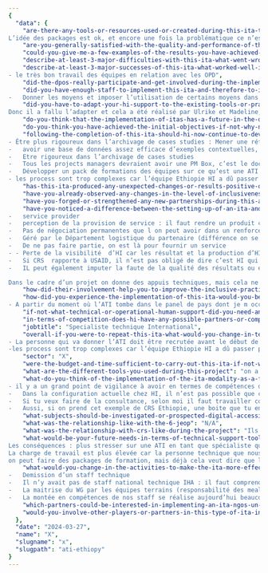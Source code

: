 ```yaml
---
{
  "data": {
    "are-there-any-tools-or-resources-used-or-created-during-this-ita-that-could-be-useful-to-hi-staff-in-other-contexts-if-so-please-describe-them-and-indicate": "La problématique pour reproduire un training, comme je l ai dit c’est la nécessité de contextualiser. Sur une sensibilisation de base ok, mais sur une montée en compétences comme les ToT il nécessaire d’analyser la demande, les personnes à qui l’on va proposer la formation. 
L’idée des packages est ok, et encore une fois la problématique ce n’est pas le prix du package c’est la qualité et compétences de celui qui va donner le packages. Il faut avoir une personne surplace qui puisse réaliser la formation, si tu dois déplacer quelqu’un ce sera beaucoup plus cher. Il faut définir ce que l on peut vendre et ce que l on ne pas vendre. Par exemple le package lui-même IASC guidelines, il est gratuit, il est en ligne et il disponible. donc ce que tu ne peux vendre ce n’est que ton adaptation et ta présence, ton expérience qui fait que tu peux répondre à des questions qu’une personne ne pourrait pas si elle n’a pas d’expérience. Donc il faut réfléchir à ce que l’on peut vendre réellement à travers ces choses là.",
    "are-you-generally-satisfied-with-the-quality-and-performance-of-this-ita-do-you-have-any-other-comments": "Je pense que pour l’équipe, leur expérience globale, n’est pas une mauvaise expérience, je pense qu’ils avaient quand même les moyens de mettre beaucoup de choses qui pour certaines ont bien fonctionné. Ils ont quand même eu l’impression d’avoir atteint des résultats.",
    "could-you-give-me-a-few-examples-of-the-results-you-have-achieved-so-far-with-indicators-if-possible-ask-for-more-detailed-reports-or-documents": "N/A",
    "describe-at-least-3-major-difficulties-with-this-ita-what-went-wrong-if-possible-explain-why": "- Trop de livrables dans cette ATI : une étude B&F, une étude d’accessibilité, … des formations dans différents domaines incluant les ressources humaines, la logistique, la finance et un coaching qui devait être déployé sur le terrain, recrutement de personnes pour faire ce coaching. Du coup tout ce travail, c’était 9 mois… un consultant 9 mois c’est impossible.",
    "describe-at-least-3-major-successes-of-this-ita-what-worked-well-if-possible-explain-the-contributing-factors": "- l’utilisation du IASC très positif car ancré dans l’architecture humanitaire du coup cela a fait sens d’utiliser ce travail 
- le très bon travail des équipes en relation avec les OPD",
    "did-the-dpos-really-participate-and-get-involved-during-the-implementation-of-this-ita": "",
    "did-you-have-enough-staff-to-implement-this-ita-and-therefore-to-implement-an-approach-to-improving-inclusion-among-your-partners": "-	HI doit investir dans les unités techniques régionales, ces unités sont vides pour la plupart… le développement pourrait faire que le recrutement serait sur les localités plus facile, on aurait quelqu’un qui ferait les trainings avec la personne recrutée comme Peter. Le permanent technique va donner les ficelles, va l’emmener sur le terrain au lieu de devoir comme nous le former pendant 5 jours puis partir et faire des réunions en permanences. 
-	Donner les moyens et imposer l’utilisation de certains moyens dans le recrutement d’équipes techniques permanentes dans les besoins identifiés. Avoir des équipes techniques déployées sur le terrain. Cela veut un investissement permanent dans certains staffs techniques et ça c’est une des voies pour HI, des unités techniques avec un minimum de staffs. A partir du moment où tu as une unité technique régulière, tu vas créer de la compétence en permanence et dans ton équipe…",
    "did-you-have-to-adapt-your-hi-support-to-the-existing-tools-or-practices-of-your-partners-if-so-how": "Il fallut revoir tous les documents régulièrement, avec le nombre de livrables... en tant que spécialiste tu revois l’outil à chaque fois qu’il y a un livrable, ici c’était toutes les 3 semaines.
Donc il a fallu l’adapter et cela a été réalisé par Ulrike et Madeline, lors de leur première visite puis on a continuer à les revoir, les améliorer et les adapter pour les trainings suivants. Notamment avec Sophie on a un peu changé le training. On doit adapter le training même si c’est un très bon standard car les contextes sont beaucoup trop variés. Tu n expliques pas l’inclusion des personnes handicapées quand c’est des inondations de la même manière que lorsque ce sont des combats. C’est à dire que les personnes que tu as en face de toi, pour qu’elles puissent faire le lien avec ce qu’elles vivent le jour le jour... ce n’est pas seulement le secteur dans lequel elles travaillent mais c’est aussi le contexte dans lequel elles travaillent. et ça c’est important d’adapter. Dans les camps dans une crise qui dure depuis plusieurs années tu peux imaginer un projet plus dans le long termes avec des infrastructures.. mais quand ce sont des mouvements de populations par exemple dû à la présence de groupes rebelles, tu n’as pas le temps de développer sur des infrastructures. Donc tu vas moins pousser sur des infrastructures accessibles plus sur le côté mobile comment tu créé un système qui permet d’être au plus proche de cette population et qui va suivre ces populations quand celles-ci devront bouger. Et ici on Ethiopie c’est une crise assez complexe car il y a des problématique de sécurité, des combats, des groupes rebelles, des problématiques liées à la sécheresse.. et donc de nourriture et des problématiques aussi liées aux inondations. Donc on a différents types de problématiques qui se superposent et donc il faut pouvoir donner un training qui donne des exemples, des exercices  qui sont liés avec le travail du public que tu formes. C’est surtout au niveau participatif, tu ne peux pas donner juste de la théorie sans que les gens puissent faire un petit peu de pratique. Il faut toujours contextualiser avec le pays, pour comprendre les éléments du pays. Le travail du spécialiste c’est de pouvoir trouver des exemples de choses qui existent dans d’autres pays avec des contextes similaires pour rencontrer des possibles. Faire des exercices basés sur le contexte de pays. Il y a jamais deux fois le même contexte...",
    "do-you-think-that-the-implementation-of-itas-has-a-future-in-the-development-of-certain-projects-in-your-countries": "Oui mais si l’on pense et on investie dans une réflexion autour de la qualité de nos livrables. -	Demission d’un staff technique",
    "do-you-think-you-have-achieved-the-initial-objectives-if-not-why-not": "- je pense que l on pouvait faire mieux, mais on est limité par les compétences de l’équipe sur place. L’utilisation du WG en Ethiopie, pour avoir revue des etudes là_dessus, le WG n’est pas maitrisé par l’équipe. Du coup s’ils ne maitrisent pas et qu’ils forment des partenaires sur son utilisation, on peut s’inquiéter un peu sur le transfert de compétences. On a essayé de ramener les équipes sur cela, mais on est pas sur place. Pour tous ces aspects, on a un défaut on ne valide pas les compétences de nos staffs à l’avance.",
    "following-the-completion-of-this-ita-should-hi-now-continue-to-develop-this-modality-in-ethiopia-if-so-in-which-areas-sectors-organisations-should-we-invest-our-time-and-resources-who-should-we-work-with-what-shouldnt-we-do": "- Dans la communication, la seule chose qui nous permettrait de nous mettre en avant lors de la réalisation des ATI, et de faire remonter nos performances à travers une bonne communication.
- Être plus rigoureux dans l’archivage de cases studies : Mener une réflexion à une base de données assez efficace d’exemples… qui peuvent être adaptées facilement. Par exemple avoir un exemple de comment on a adapté le wash dans un camp de transfere par exemple en Ouganda quand il y a eu l’arrivée de congolais d’une manière massive il y a deux ans, on s’est retrouvé avec un camp de transit pouvant accueillir 500 personnes alors que 12000 personnes sont arrivées et donc les toilettes n’étaient plus adaptées…  Pour les spécialistes terrain technique mettre en place une plateforme d’exemples, base de données. Mais chez HI pas très fort en termes d’archivages et reporting des actions terrain. L’équipe Meal s’y attelle comme ils peuvent, il y a toute une série d’outils qui existent, maintenant il faut les utiliser. 
-	avoir une base de données assez efficace d’exemples contextuelles, reporting de terrain qui peuvent être adaptés facilement. Pour les spécialistes de terrain, il faudrait qu’ils aient accès à cette base de données. 
-	Etre rigoureux dans l’archivage de cases studies
-	Tous les projects managers devraient avoir une PM Box, c’est le document de base
- 	Développer un pack de formations des équipes sur ce qu’est une ATI et quelles ont les points de vigilance et quelles sont les éléments importants. Pour le moment on a surtout stressé les équipes sur les livrables et du coup CRS faisait la même chose. Ils étaient stressés « livrables » au lieu d’être stresser pour la qualité. Que fait-on quand c’est un contrat ? la gestion d’un contrat cela s’apprend, un guide, il faut qu’il y ait quelqu’un qui soit en charge de cela sur le terrain et en lien avec les opérations pour faire ce suivi.
- les process sont trop complexes car l’équipe Ethiopie HI a dû passer par HQ (Audrey R.) puis par HI Washington qui est le  contractualisateur  avec CRS US et qui transmet à CRS Terrain... donc les process sont compliqués pour un chef de projet pour manager cela. La formation et la responsabilisation de différentes personnes et à différents niveaux sur le comment gérer une ATI.",
    "has-this-ita-produced-any-unexpected-changes-or-results-positive-or-negative-give-details-of-your-answer-including-why-you-did-not-expect-these-changes": "",
    "have-you-already-observed-any-changes-in-the-level-of-inclusiveness-of-jeop-practices": "N/A",
    "have-you-forged-or-strengthened-any-new-partnerships-during-this-ati": "N/A",
    "have-you-noticed-a-difference-between-the-setting-up-of-an-ita-and-the-other-forms-of-projects-that-you-are-used-to-carrying-out-with-hi": "-	La relation avec le partenaire
-	service provider
-	perception de la provision de service : il faut rendre un produit comme le souhaite le client « j achète des chaussures donc je le choisi le type de chaussures que je veux, et si je veux celles-ci, c’est celles-ci que j’aurais » 
-	Pas de négociation permanentes que l on peut avoir dans un renforcement des capacités par exemple entre partenaires selon des facteurs externes ou internes (comme le climat, le contexte, l’évolution du programme qui fait que l on a plus de pouvoirs pour influer le résultat final…c’est la diiférence que je ressens quand je vois comment cette ATI s’est passée3
-	Géré par le Département logistique du partenaire (différence on se co gère de programme à programme)
-	De ne pas faire partie, on est là pour fournir un service
- -	Perte de la visibilité  d’HI car les résultat et la production d’HI ne sont pas revendiqués comme le travail d’HI mais les résultats du partenaire qui a payé pour l’action d’HI. 
-	Si CRS  rapporte à USAID, il n’est pas obligé de dire c’est HI qui a eu les actions/relations avec HI. Cela vient dans le reporting de CRS qui n’est pas obligé de reporter que c’est le succès d’HI.
-	IL peut également imputer la faute de la qualité des résultats ou effets non escomptés sur la faute d’HI

Dans le cadre d’un projet on donne des appuis techniques, mais cela ne se limite pas à cela, on a d’autres rôles à jouer qui fait que nous pouvons donner des services, on les lead dans certains secteurs, ce qui fait que la relation est un peu différente.",
    "how-did-their-involvement-help-you-to-improve-the-inclusive-practices-of-the-6-jeop-partners": "N/A",
    "how-did-you-experience-the-implementation-of-this-ita-would-you-be-involved-again-in-the-implementation-of-an-ita-if-yes-why-if-not-why-not": "- Cela ne pose pas un problème en soit si l on a pas 25 ATI en même temps : limiter le nombre d’ATI par spécialiste technique, être vigilant , une ATI à la fois et 2 à 3 max par an selon la grandeur
- A partir du moment où l’ATI tombe dans le panel de pays dont je m occupe, elle est pour moi. Pour moi par contre je fonctionne comme avec un autre projet. Par contre je remarque que nous avons besoin de beaucoup plus travaillé pour celui-ci que pour les autres projets. Cela fait partie du package de projets, pays que je dois suivre, appuyer.",
    "if-not-what-technical-or-operational-human-support-did-you-need-and-why": "-	C’est très important dans une ATI, tu ne peux pas prendre le risque d’envoyer qqu’un que tu viens de recruter car tu le mets en difficulté, tu mets tte l’ATI en difficulté car en fait il faut savoir que lorsque tu es consultant, la première impression que tu donnes au client va avoir du mal à partir après. Si tu n’es pas impressionné par le premier training par exemple, tu vas douter tout au long de l’ATI. C’est un élément capital et donc avant de lancer toute ATI, il faut qu’il y ait une très bonne formation des staffs qui vont être déployés pour répondre à un besoin X.",
    "in-terms-of-competition-does-hi-have-any-possible-partners-or-competitors-in-the-field-of-disability-and-inclusion": "",
    "jobtitle": "Specialiste technique International",
    "overall-if-you-were-to-repeat-this-ita-what-would-you-change-in-terms-of-project-processmanagement-design-planning-implementation-monitoring-and-evaluation-as-well-as-timing-why-or-why-not": "Il a été estimé 16 jours de spécialiste IHA donc il y a eu une visite d’Ulrike au début du séjour (5 jours), Sophie a fait une visite de 5 jours de formation et moi j ai fais 5 jours sans compter les déplacements, les récupérations.. Rien qu’en termes de mission on a atteint les 16 jours et j’ai deux heures de travail avec l’équipe chaque semaine depuis mai, juin…  donc tous les mois on peut rajouter une journée de 8h de travail.. et ça c’est juste les temps de réunions, on a pas compté les temps de revue des projets, des trainings … Normalement en tant que consultant on compte toutes ses heures, ici ce n’est pas possible si on fait ça cela voudrait dire que l on travaille 60h par semaine et je suis payé 40 chez HI, donc ça ne marche pas. On arrive pas à dire que nous avons revu un doc en 2h15 min par exemple, ce qui serait pourtant nécessaire de faire. 
- La personne qui va donner l’ATI doit être recrutée avant le début de l’ATI. Il faut que la personne ait une période de formation liée au sujet sur lequel la personne va être investie si on est obligé de recruter. Déjà en mode projet chez HI, cela est problématique car les projets humanitaires souvent durent un an et on reçoit le fond et on recrute à ce moment-là. Du coup on a déjà perdu deux mois. Car on n’a personne qui va d’un truc à l’autre qui est recrutée en anticipation car peur d’investir, de dépenser de l’argent. Dans une ATI, normalement ce que tu fais, c’est qu’en anticipation, des gens doivent être là en permanence. Ils sont chers car deux semaines avant, ils peuvent ne pas avoir travaillés en tant que consultants internes et il y a les consultants externes.  
-les process sont trop complexes car l’équipe Ethiopie HI a dû passer par HQ (Audrey R.) puis par HI Washington qui est le  contractualisateur  avec CRS US et qui transmet à CRS Terrain... donc les process sont compliqués pour un chef de projet pour manager cela. La formation et la responsabilisation de différentes personnes et à différents niveaux sur le comment gérer une ATI.",
    "sector": "X",
    "were-the-budget-and-time-sufficient-to-carry-out-this-ita-if-not-why-not": "N/A",
    "what-are-the-different-tools-you-used-during-this-project": "on a utilisé les formations de bases développées par le projet JFFO sur base de IASC Guidelines.. on a une base de training qui est très généraliste.",
    "what-do-you-think-of-the-implementation-of-the-ita-modality-as-a-form-of-work-within-hi": "Cela ne pose pas un problème en soit si l on a pas 25 ATI en même temps : limiter le nombre d’ATI par spécialiste technique, être vigilant , une ATI à la fois et 2 à 3 max par an selon la grandeur
- il y a un grand point de vigilance à avoir en termes de compétences de nos staff techniques terrain qui délivrent les ATI et surtout en terme  de qualité. 
-	Dans la configuration actuelle chez HI, il n’est pas possible que ce soit les spécialistes techniques qui soient déployées sur les ATI. Dans la configuration actuelle les spécialistes techniques ont 10 à 12 pays, on ne peut pas nous dire demain tu pars là-bas et tu vas faire cette ATI. C’est impossible. SI tu veux engager des spécialistes pour faire ces ATI, il faut faire une base de spécialistes et il faut également prévoir quelles sont les conditions auxquelles ils ont droit s’ils sont envoyés sur une ATI. Ce n’est pas du tout le même travail. Lorsque tu travailles sur une ATI et comme consultant, on peut te demander de travailler le week-end. Et nous les spécialistes normalement on n’a pas le droit de nous le demander. Car je suis employé, je suis salarié et j’ai un nombre d’heures de w … à respecter. On ne peut pas me dire en même temps tu vas aller dans ce pays, tu vas aller une semaine pour aller voir le contexte, deux semaines pour faire des formations et tu vas devoir y retourner une fois /mois. ce n’est pas possible ! 
-	Si tu veux faire de la consultance, selon moi il faut travailler comme des consultants donc créer une boite de consultance. Développer des bases de données de personnes qui pourraient ou qui sont déjà spécialistes (quand j’étais TUM, HI m’a proposé de suspendre mon contrat un mois de TUM pour aller écrire un projet dans un autre pays car ils ne trouvaient personne avec du coup pendant un mois… des conditions différentes. Du coup il est nécessaire d’anticiper sur le remplacement de la personne détachée, et ce travail du coup va être reportée sur les autres membres de l’équipe. Du coup il faut que cette équipe ait la capacité, soit assez nombreuse, ouverte à ce type de possibilité. 
-	Aussi, si on prend cet exemple de CRS Ethiopie, une boite que tu engages en tant que consulting tu ne l’engages pas pour 84 deliverables. Tu l’engages pour une étude, une formation et une présentation, un rapport.",
    "what-subjects-should-be-investigated-or-prospected-digital-accessibility-others": "",
    "what-was-the-relationship-like-with-the-6-jeop": "N/A",
    "what-was-the-relationship-with-crs-like-during-the-project": "Ils ont eu des difficultés au niveau du partenaire en termes de relation qui a été ressenti comme inégale à plusieurs moments. C’est comme un projet il y a eu des points positifs et négatifs. La même  différence peut se faire ressentir sous un autre partenaire si l on est pas lead et que celui-ci est désagréable.",
    "what-would-be-your-future-needs-in-terms-of-technical-support-tools-communication-materials-legislative-and-financial-aspects-management-support-support-from-the-hq-ati-team-to-improve-implementation-during-a-future-ati": "le rôle du spécialiste est de s’assurer que les outils techniques qui concernent l’action humanitaire inclusive. 
Les conséquences : plus stresser sur une ATI en tant que spécialiste qui vient en soutien, une charge de travail plus élevée:  c’est le seul projet ou j avais des réunions toutes les semaines 
La charge de travail est plus élevée car la personne technique que nous avons employé ne connaissait pas HI, ne connaissait pas le process… Il a fallut le former, il fallait revoir les documents qu il développait.. il serait important d’avoir vraiment un staff technique mobilisable de suite sur ce genre de modalité.
on peut faire des packages de formation, mais déjà cela veut dire que l on est d’accord sur les mêmes objectifs de formation. La partie théorique est la même c’est clair, maintenant les exemples , les animations, les études de cas qui vont dans le training, elles doivent être revues dans le contexte. Si tu le met en ligne, par exemple, tu vas avoir un peu de tout, mais en présentiel c’est différent. Par exemple ici en Ethiopie, cela ne servait à rien de montrer ce que tu fais dans les camps de réfugiés à des gens qui vivent dans un pays où il n y a pas de camps de réfugiés depuis pratiquement 50 ans. Il n y a que des mouvements de population, et puis tu ne vas pas montrer des exemples de réfugiés car ça va être manager par le HCR alors qu ici cela va être manager par une autre instance. Quand tu payes quelqu’un pour venir te donner une formation tu attends que cette personne te donne des informations qui sont directement pertinentes pour le contexte. -	C’est très important dans une ATI, tu ne peux pas prendre le risque d’envoyer qqu’un que tu viens de recruter car tu le mets en difficulté, tu mets tte l’ATI en difficulté car en fait il faut savoir que lorsque tu es consultant, la première impression que tu donnes au client va avoir du mal à partir après. Si tu n’es pas impressionné par le premier training par exemple, tu vas douter tout au long de l’ATI. C’est un élément capital et donc avant de lancer toute ATI, il faut qu’il y ait une très bonne formation des staffs qui vont être déployés pour répondre à un besoin X.",
    "what-would-you-change-in-the-activities-to-make-the-ita-more-effective-would-you-recommend-different-activities": "- valider les compétences de nos équipes techniques sur le terrain à l’avance: exemple savoir utiliser le WG
-	Demission d’un staff technique
-	Il n’y avait pas de staff national technique IHA : il faut comprendre la protection, il faut comprendre le secteur dans lequel on va travailler. 
-	La maitrise du WG par les équipes terrains (responsabilité des meals, qui demandent depuis deux ans un investissement financier pour améliorer son utilisation par les équipes HI mais pas de financement sur ce sujet pour le moment). 
-	La montée en compétences de nos staff se réalise aujourd’hui beaucoup avec les formations en ligne mais la plupart ne sont pas suivies, ou rapidement faites …",
    "which-partners-could-be-interested-in-implementing-an-ita-ngos-un-public-associative-private": "",
    "would-you-involve-other-players-or-partners-in-this-type-of-ita-in-the-future-if-so-who-and-why": "N/A"
  },
  "date": "2024-03-27",
  "name": "X",
  "slugname": "x",
  "slugpath": "ati-ethiopy"
}
---
```

